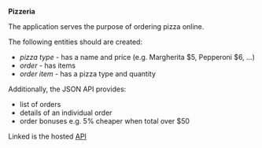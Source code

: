 

**Pizzeria**

The application serves the purpose of ordering pizza online.

The following entities should are created:

* *pizza type* - has a name and price (e.g. Margherita $5, Pepperoni $6, ...)
* *order* - has items
* *order item* - has a pizza type and quantity


Additionally, the JSON API provides:

* list of orders
* details of an individual order
* order bonuses e.g. 5% cheaper when total over $50

Linked is the hosted [API](https://pizzeriaheroku.herokuapp.com/api/docs) 
